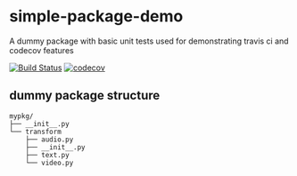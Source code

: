 # simple-package-demo
A dummy package with basic unit tests used for demonstrating travis ci  and codecov features

[![Build Status](https://travis-ci.com/danielgg-coding/simple-package-demo.svg?branch=master)](https://travis-ci.com/danielgg-coding/simple-package-demo) [![codecov](https://codecov.io/gh/danielgg-coding/simple-package-demo/branch/master/graph/badge.svg)](https://codecov.io/gh/danielgg-coding/simple-package-demo)

## dummy package structure
```
mypkg/
├── __init__.py
└── transform
    ├── audio.py
    ├── __init__.py
    ├── text.py
    └── video.py
```
